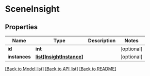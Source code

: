 # SceneInsight

## Properties
Name | Type | Description | Notes
------------ | ------------- | ------------- | -------------
**id** | **int** |  | [optional] 
**instances** | [**list[InsightInstance]**](InsightInstance.md) |  | [optional] 

[[Back to Model list]](../README.md#documentation-for-models) [[Back to API list]](../README.md#documentation-for-api-endpoints) [[Back to README]](../README.md)

